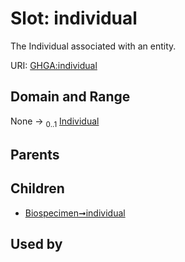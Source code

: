
# Slot: individual


The Individual associated with an entity.

URI: [GHGA:individual](https://w3id.org/GHGA/individual)


## Domain and Range

None &#8594;  <sub>0..1</sub> [Individual](Individual.md)

## Parents


## Children

 *  [Biospecimen➞individual](Biospecimen_individual.md)

## Used by

